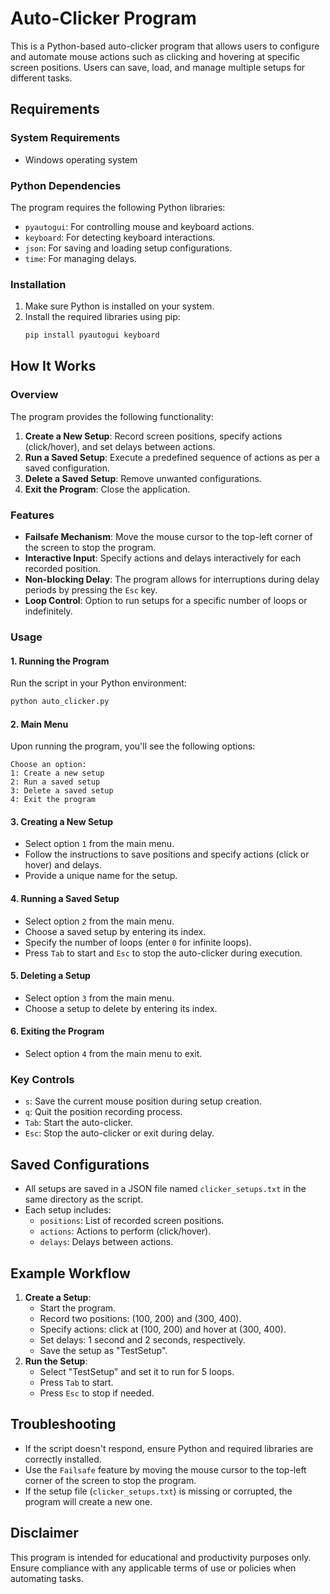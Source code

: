 # Auto-Clicker Program

This is a Python-based auto-clicker program that allows users to configure and automate mouse actions such as clicking and hovering at specific screen positions. Users can save, load, and manage multiple setups for different tasks.

## Requirements

### System Requirements
- Windows operating system

### Python Dependencies
The program requires the following Python libraries:
- `pyautogui`: For controlling mouse and keyboard actions.
- `keyboard`: For detecting keyboard interactions.
- `json`: For saving and loading setup configurations.
- `time`: For managing delays.

### Installation
1. Make sure Python is installed on your system.
2. Install the required libraries using pip:
   ```bash
   pip install pyautogui keyboard
   ```

## How It Works

### Overview
The program provides the following functionality:
1. **Create a New Setup**: Record screen positions, specify actions (click/hover), and set delays between actions.
2. **Run a Saved Setup**: Execute a predefined sequence of actions as per a saved configuration.
3. **Delete a Saved Setup**: Remove unwanted configurations.
4. **Exit the Program**: Close the application.

### Features
- **Failsafe Mechanism**: Move the mouse cursor to the top-left corner of the screen to stop the program.
- **Interactive Input**: Specify actions and delays interactively for each recorded position.
- **Non-blocking Delay**: The program allows for interruptions during delay periods by pressing the `Esc` key.
- **Loop Control**: Option to run setups for a specific number of loops or indefinitely.

### Usage

#### 1. Running the Program
Run the script in your Python environment:
```bash
python auto_clicker.py
```

#### 2. Main Menu
Upon running the program, you'll see the following options:
```
Choose an option:
1: Create a new setup
2: Run a saved setup
3: Delete a saved setup
4: Exit the program
```

#### 3. Creating a New Setup
- Select option `1` from the main menu.
- Follow the instructions to save positions and specify actions (click or hover) and delays.
- Provide a unique name for the setup.

#### 4. Running a Saved Setup
- Select option `2` from the main menu.
- Choose a saved setup by entering its index.
- Specify the number of loops (enter `0` for infinite loops).
- Press `Tab` to start and `Esc` to stop the auto-clicker during execution.

#### 5. Deleting a Setup
- Select option `3` from the main menu.
- Choose a setup to delete by entering its index.

#### 6. Exiting the Program
- Select option `4` from the main menu to exit.

### Key Controls
- `s`: Save the current mouse position during setup creation.
- `q`: Quit the position recording process.
- `Tab`: Start the auto-clicker.
- `Esc`: Stop the auto-clicker or exit during delay.

## Saved Configurations
- All setups are saved in a JSON file named `clicker_setups.txt` in the same directory as the script.
- Each setup includes:
  - `positions`: List of recorded screen positions.
  - `actions`: Actions to perform (click/hover).
  - `delays`: Delays between actions.

## Example Workflow
1. **Create a Setup**:
   - Start the program.
   - Record two positions: (100, 200) and (300, 400).
   - Specify actions: click at (100, 200) and hover at (300, 400).
   - Set delays: 1 second and 2 seconds, respectively.
   - Save the setup as "TestSetup".
2. **Run the Setup**:
   - Select "TestSetup" and set it to run for 5 loops.
   - Press `Tab` to start.
   - Press `Esc` to stop if needed.

## Troubleshooting
- If the script doesn't respond, ensure Python and required libraries are correctly installed.
- Use the `Failsafe` feature by moving the mouse cursor to the top-left corner of the screen to stop the program.
- If the setup file (`clicker_setups.txt`) is missing or corrupted, the program will create a new one.

## Disclaimer
This program is intended for educational and productivity purposes only. Ensure compliance with any applicable terms of use or policies when automating tasks.

